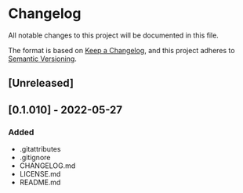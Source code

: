 # Changelog
All notable changes to this project will be documented in this file.

The format is based on [Keep a Changelog](https://keepachangelog.com/en/1.0.0/),
and this project adheres to [Semantic Versioning](https://semver.org/spec/v2.0.0.html).

## [Unreleased]

## [0.1.010] - 2022-05-27
### Added
- .gitattributes
- .gitignore
- CHANGELOG.md
- LICENSE.md
- README.md
